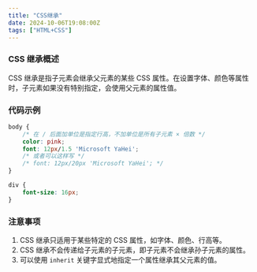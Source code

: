 ```yaml
---
title: "CSS继承"
date: 2024-10-06T19:08:00Z
tags: ["HTML+CSS"]
---
```


### CSS 继承概述
CSS 继承是指子元素会继承父元素的某些 CSS 属性。在设置字体、颜色等属性时，子元素如果没有特别指定，会使用父元素的属性值。

### 代码示例
```css
body {
    /* 在 / 后面加单位是指定行高，不加单位是所有子元素 × 倍数 */
    color: pink;
    font: 12px/1.5 'Microsoft YaHei';
    /* 或者可以这样写 */
    /* font: 12px/20px 'Microsoft YaHei'; */
}

div {
    font-size: 16px;
}
```

### 注意事项
1. CSS 继承只适用于某些特定的 CSS 属性，如字体、颜色、行高等。
2. CSS 继承不会传递给子元素的子元素，即子元素不会继承孙子元素的属性。
3. 可以使用 `inherit` 关键字显式地指定一个属性继承其父元素的值。